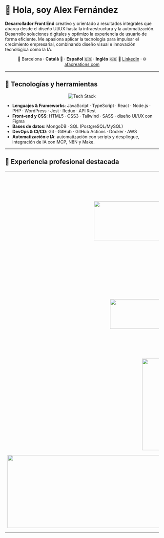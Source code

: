 # 👋 Hola, soy Alex Fernández

**Desarrollador Front End** creativo y orientado a resultados integrales que abarca desde el diseño UI/UX hasta la infraestructura y la automatización. Desarrollo soluciones digitales y optimizo la experiencia de usuario de forma eficiente. Me apasiona aplicar la tecnología para impulsar el crecimiento empresarial, combinando diseño visual e innovación tecnológica como la IA.

<div align="center">

📍 Barcelona · **Català** 🏴 · **Español** 🇪🇸 · **Inglés** 🇬🇧
🔗 [LinkedIn](https://www.linkedin.com/in/alexfernandezarroyo/) · 🌐 [afacreations.com](https://afacreations.com)

</div>

---

## 🧰 Tecnologías y herramientas

<p align="center">
  <img src="https://skillicons.dev/icons?i=js,ts,react,nodejs,php,html,css,tailwind,mongodb,postgres,git,github,githubactions,aws,docker,figma,wordpress&perline=6" alt="Tech Stack" />
</p>

- **Lenguajes & Frameworks**: JavaScript · TypeScript · React · Node.js · PHP · WordPress · Jest · Redux · API Rest
- **Front‑end y CSS**: HTML5 · CSS3 · Tailwind · SASS · diseño UI/UX con Figma
- **Bases de datos**: MongoDB · SQL (PostgreSQL/MySQL)  
- **DevOps & CI/CD**: Git · GitHub · GitHub Actions · Docker · AWS  
- **Automatización e IA**: automatización con scripts y despliegue, integración de IA con MCP, N8N y Make.

---

## 🚀 Experiencia profesional destacada

<table>
  <tr>
    <td align="center" width="300">
      <img width="616" height="128" alt="image" src="https://github.com/user-attachments/assets/8935a9b6-789d-4366-a49f-6473d3c9eacc" />
    </td>
    <td valign="middle">
      <strong><a href="https://www.mytheresa.com/">Mytheresa</a></strong> – <strong>Frontend Engineer</strong> (2024 – hoy)<br>
      Tienda online de lujo global, optimizando conversiones.<br>
      React · Node.js / Deno · Microservicios · Vite · Redux · Jest · AWS / Docker / Kubernetes · Grafana.
    </td>
  </tr>

  <tr>
    <td align="center">
      <img width="510" height="97" alt="image" src="https://github.com/user-attachments/assets/c6368c47-5109-430e-94eb-177e83ecc178" />
    </td>
    <td valign="middle">
      <strong><a href="https://www.travelport.com/products/smartpoint-cloud">Travelport Smartpoint Cloud</a></strong> – <strong>Full‑stack Developer</strong> (2022 – 2024)<br>
      Desarrollo full‑stack, microservicios y micro‑frontends. Interfaz GUI interna para gestión de reservas.
    </td>
  </tr>

  <tr>
    <td align="center">
      <img width="300" alt="image" src="https://github.com/user-attachments/assets/05fe37b7-6008-4748-857f-69c650e933a7" />
    </td>
    <td valign="middle">
      <strong><a href="https://www.mediamarktsaturn.com/">MediaMarkt</a></strong> – <strong>Front‑end Developer / UI‑UX Specialist</strong> (2019 – 2022)<br>
      Campañas y landing pages para Apple, Samsung, AXA. Diseño UI/UX y gestión de formularios.
    </td>
  </tr>

  <tr>
    <td align="center">
      <img width="1181" height="239" alt="image" src="https://github.com/user-attachments/assets/894bd722-9ba3-4028-9f7c-c93f56e1c319" />
    </td>
    <td valign="middle">
      <strong><a href="https://www.topdoctors.es/">TopDoctors</a></strong> – <strong>Web Developer / Designer</strong> (2017 – 2019)<br>
      Boletines informativos, diseño iconográfico y múltiples landing pages para profesionales médicos.
    </td>
  </tr>
</table>
